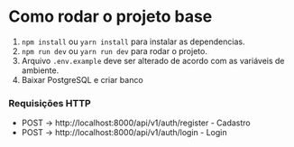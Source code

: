 # Como rodar o projeto base

1. `npm install` ou `yarn install` para instalar as dependencias. 
2. `npm run dev` ou `yarn run dev` para rodar o projeto.
3. Arquivo `.env.example` deve ser alterado de acordo com as variáveis de ambiente.
4. Baixar PostgreSQL e criar banco

### Requisições HTTP
- POST -> http://localhost:8000/api/v1/auth/register - Cadastro
- POST -> http://localhost:8000/api/v1/auth/login - Login 